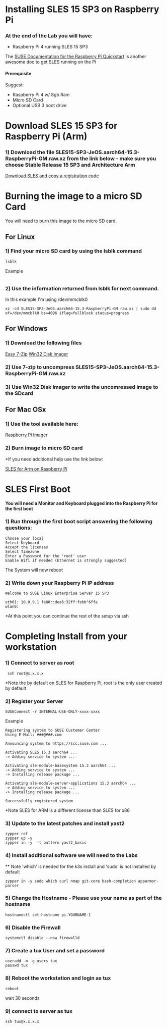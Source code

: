 # Installing SLES 15 SP3 on Raspberry Pi

### At the end of the Lab you will have:
* Raspberry Pi 4 running SLES 15 SP3


The <a href="https://documentation.suse.com/sles/15-SP3/single-html/SLES-rpi-quick/#sec-rpi-platform">SUSE Documentation for the Raspberry Pi Quickstart</a> is another awesome doc to get SLES running on the Pi

#### Prerequisite
Suggest:
 - Raspberry Pi 4 w/ 8gb Ram
 - Micro SD Card
 - Optional USB 3 boot drive

# Download SLES 15 SP3 for Raspberry Pi (Arm)

### 1) Download the file SLES15-SP3-JeOS.aarch64-15.3-RaspberryPi-GM.raw.xz from the link below - make sure you choose Stable Release 15 SP3 and Architecture Arm

<a href="https://www.suse.com/download/sles/">Download SLES and copy a registration code</a>

# Burning the image to a micro SD Card

You will need to burn this image to the micro SD card.

## For Linux

### 1) Find  your micro SD card by using the lsblk command
```
lsblk
```

Example
```
```

### 2) Use the information returned from lsblk for next command.
 In this example I'm using /dev/mmcblk0

```
xz -cd SLES15-SP3-JeOS.aarch64-15.3-RaspberryPi-GM.raw.xz | sudo dd of=/dev/mmcblk0 bs=4096 iflag=fullblock status=progress
```

## For Windows

### 1) Download the following files

<a href="http://www.e7z.org">Easy 7-Zip</a>
<a href="http://sourceforge.net/projects/win32diskimager/">Win32 Disk Imager</a>


### 2) Use 7-zip to uncompress SLES15-SP3-JeOS.aarch64-15.3-RaspberryPi-GM.raw.xz
### 3) Use Win32 Disk Imager to write the uncomressed image to the SDcard

## For Mac OSx

### 1) Use the tool available here:
<a href="https://downloads.raspberrypi.org/imager/imager_1.6.2.dmg">Raspberry Pi Imager</a>

### 2) Burn image to micro SD card


*If you need additional help use the link below:

<a href="https://documentation.suse.com/sles/15-SP3/html/SLES-rpi-quick/art-rpiquick.html">SLES for Arm on Raspberry Pi</a>

# SLES First Boot

**You will need a Monitor and Keyboard plugged into the Raspberry Pi for the first boot**

### 1) Run through the first boot script answering the following questions:

    Choose your local
    Select Keyboard
    Accept the licenses
    Select Timezone
    Enter a Password for the 'root' user
    Enable Wifi if needed (Ethernet is strongly suggested)

The System will now reboot

### 2) Write down your Raspberry Pi IP address


```
Welcome to SUSE Linux Enterprise Server 15 SP3

eth01: 10.0.9.1 fe80::dea6:32ff:febb"6ffa
wlan0:
```

*At this point you can continue the rest of the setup via ssh

# Completing Install from your workstation

### 1) Connect to server as root

     ssh root@x.x.x.x

*Note the by default on SLES for Raspberry Pi, root is the only user created by default

### 2) Register your Server
```
SUSEConnect -r INTERNAL-USE-ONLY-xxxx-xxxx
```
Example
```
Registering system to SUSE Customer Center
Using E-Mail: ###@###.com

Announcing system to https://scc.suse.com ...

Activating SLES 15.3 aarch64 ...
-> Adding service to system ...

Activating sle-module-basesystem 15.3 aarch64 ...
-> Adding service to system ...
-> Installing release package ...

Activating sle-module-server-applications 15.3 aarch64 ...
-> Adding service to system ...
-> Installing release package ...

Successfully registered system
```

*Note SLES for ARM is a different license than SLES for x86



### 3) Update to the latest patches and install yast2


    zypper ref
    zypper up -y
    zypper in -y  -t pattern yast2_basis


### 4) Install additional software we will need to the Labs

** Note 'which' is needed for the k3s install and 'sudo' is not installed by default
```
zypper in -y sudo which curl nmap git-core bash-completion apparmor-parser
```

### 5) Change the Hostname - Please use your name as part of the hostname
```
hostnamectl set-hostname pi-YOURNAME-1
```
### 6) Disable the Firewall
```
systemctl disable --now firewalld
```
### 7) Create a tux User and set a password
```
useradd -m -g users tux
passwd tux
```
### 8) Reboot the workstation and login as tux
```
reboot
```
wait 30 seconds

### 9) connect to server as tux

```
ssh tux@x.x.x.x
```

